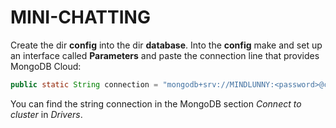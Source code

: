 # MINI-CHATTING

Create the dir **config** into the dir **database**. Into the **config** make and set up an interface called **Parameters** and paste the connection line that provides MongoDB Cloud:
```JAVA
public static String connection = "mongodb+srv://MINDLUNNY:<password>@cluster0.cvb3g0s.mongodb.net/?retryWrites=true&w=majority;"
```
You can find the string connection in the MongoDB section *Connect to cluster* in *Drivers*.
